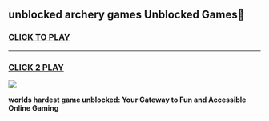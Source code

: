 
## unblocked archery games Unblocked Games👋
<h3>
<a href="https://premium.freeplayer.one?title=unblocked_archery_games&ref=16F">CLICK TO PLAY</a></h3>
<hr>

<h3>
<a href="https://premium.freeplayer.one?title=unblocked_archery_games&ref=16F">CLICK 2 PLAY</a>
  
</h3>

<a href="https://premium.freeplayer.one?title=unblocked_archery_games&ref=16F/"><img src="https://clearcache.store/games.png"></a>


**worlds hardest game unblocked: Your Gateway to Fun and Accessible Online Gaming**
